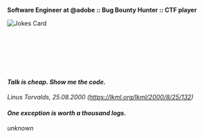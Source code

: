**Software Engineer at @adobe :: Bug Bounty Hunter :: CTF player**

![Jokes Card](https://readme-jokes.vercel.app/api)


<br/>
<br/>
<br/>
<br/>
<br/>

#### *Talk is cheap. Show me the code.*
*Linus Torvalds, 25.08.2000 (https://lkml.org/lkml/2000/8/25/132)*

#### *One exception is worth a thousand logs.*
*unknown*
